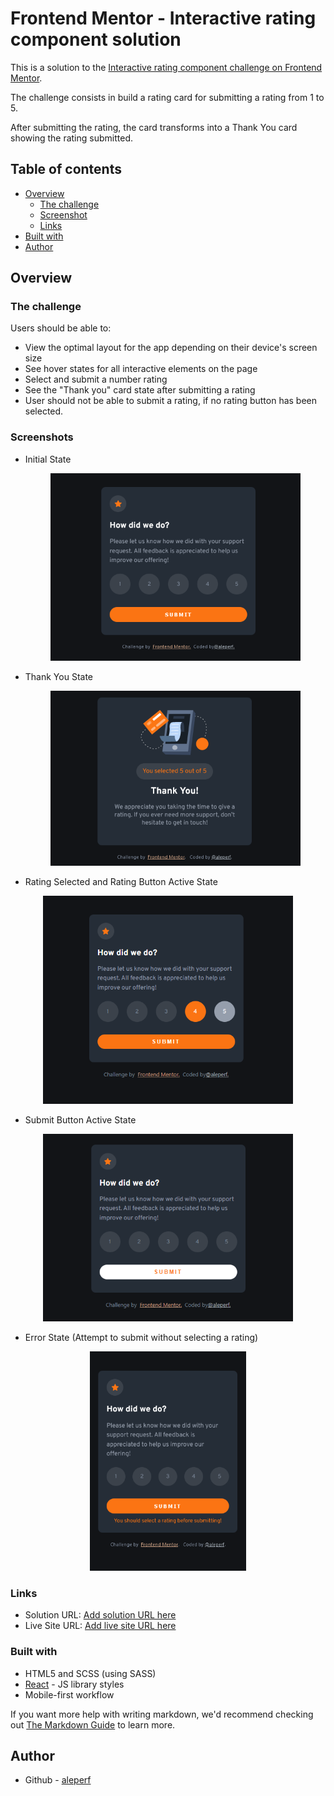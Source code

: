# Frontend Mentor - Interactive rating component solution

This is a solution to the [Interactive rating component challenge on Frontend Mentor](https://www.frontendmentor.io/challenges/interactive-rating-component-koxpeBUmI).

The challenge consists in build a rating card for submitting a rating from 1 to 5.

After submitting the rating, the card transforms into a Thank You card showing the rating submitted.

## Table of contents

- [Overview](#overview)
  - [The challenge](#the-challenge)
  - [Screenshot](#screenshot)
  - [Links](#links)
- [Built with](#built-with)
- [Author](#author)

## Overview

### The challenge

Users should be able to:

- View the optimal layout for the app depending on their device's screen size
- See hover states for all interactive elements on the page
- Select and submit a number rating
- See the "Thank you" card state after submitting a rating
- User should not be able to submit a rating, if no rating button has been selected.

### Screenshots

- Initial State
  <p align="center">
   <img src="./screenshots/normal.png" width="400" title="advice app mobile screenshot">
   </p>

- Thank You State
   <p align="center">
   <img src="./screenshots/thankyou1.png" width="400" title="advice app mobile screenshot">
   </p>

- Rating Selected and Rating Button Active State
<p align="center">
 <img src="./screenshots/selectedActive1.png" width="400" title="advice app mobile screenshot">
 </p>

- Submit Button Active State

<p align="center">
<img src="./screenshots/submitActive1.png" width="400" title="advice app mobile screenshot">
</p>

- Error State (Attempt to submit without selecting a rating)
<p align="center">
<img src="./screenshots/errorState.png" width="250" title="advice app mobile screenshot">
</p>

### Links

- Solution URL: [Add solution URL here](https://your-solution-url.com)
- Live Site URL: [Add live site URL here](https://your-live-site-url.com)

### Built with

- HTML5 and SCSS (using SASS)
- [React](https://reactjs.org/) - JS library
  styles
- Mobile-first workflow

If you want more help with writing markdown, we'd recommend checking out [The Markdown Guide](https://www.markdownguide.org/) to learn more.

## Author

- Github - [aleperf](https://github.com/aleperf)

